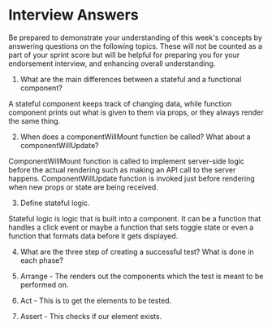 # Interview Answers
Be prepared to demonstrate your understanding of this week's concepts by answering questions on the following topics. These will not be counted as a part of your sprint score but will be helpful for preparing you for your endorsement interview, and enhancing overall understanding.

1. What are the main differences between a stateful and a functional component?

A stateful component keeps track of changing data, while function component prints out what is given to them via props, or they always render the same thing. 

2. When does a componentWillMount function be called? What about a componentWillUpdate?

ComponentWillMount function is called to implement server-side logic before the actual rendering such as making an API call to the server happens. ComponentWillUpdate function is invoked just before rendering when new props or state are being received. 

3. Define stateful logic.

Stateful logic is logic that is built into a component. It can be a function that handles a click event or maybe a function that sets toggle state or even a function that formats data before it gets displayed.

4. What are the three step of creating a successful test? What is done in each phase?

 1. Arrange - The renders out the components which the test is meant to be performed on.
 2. Act - This is to get the elements to be tested.
 3. Assert - This checks if our element exists.